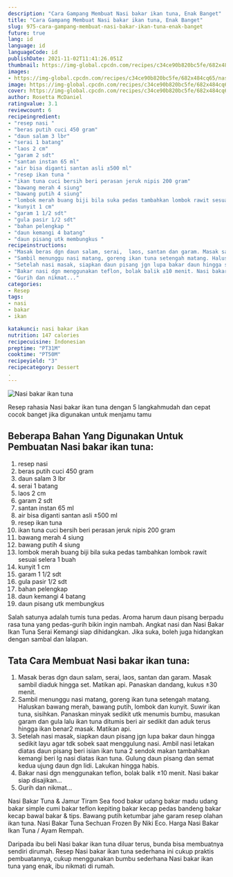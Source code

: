 ```yaml
---
description: "Cara Gampang Membuat Nasi bakar ikan tuna, Enak Banget"
title: "Cara Gampang Membuat Nasi bakar ikan tuna, Enak Banget"
slug: 975-cara-gampang-membuat-nasi-bakar-ikan-tuna-enak-banget
future: true
lang: id
language: id
languageCode: id
publishDate: 2021-11-02T11:41:26.051Z 
thumbnail: https://img-global.cpcdn.com/recipes/c34ce90b820bc5fe/682x484cq65/nasi-bakar-ikan-tuna-foto-resep-utama.png
images:
- https://img-global.cpcdn.com/recipes/c34ce90b820bc5fe/682x484cq65/nasi-bakar-ikan-tuna-foto-resep-utama.png
image: https://img-global.cpcdn.com/recipes/c34ce90b820bc5fe/682x484cq65/nasi-bakar-ikan-tuna-foto-resep-utama.png
cover: https://img-global.cpcdn.com/recipes/c34ce90b820bc5fe/682x484cq65/nasi-bakar-ikan-tuna-foto-resep-utama.png
author: Rosetta McDaniel
ratingvalue: 3.1
reviewcount: 6
recipeingredient:
- "resep nasi "
- "beras putih cuci 450 gram"
- "daun salam 3 lbr"
- "serai 1 batang"
- "laos 2 cm"
- "garam 2 sdt"
- "santan instan 65 ml"
- "air bisa diganti santan asli ±500 ml"
- "resep ikan tuna "
- "ikan tuna cuci bersih beri perasan jeruk nipis 200 gram"
- "bawang merah 4 siung"
- "bawang putih 4 siung"
- "lombok merah buang biji bila suka pedas tambahkan lombok rawit sesuai selera 1 buah"
- "kunyit 1 cm"
- "garam 1 1/2 sdt"
- "gula pasir 1/2 sdt"
- "bahan pelengkap "
- "daun kemangi 4 batang"
- "daun pisang utk membungkus "
recipeinstructions:
- "Masak beras dgn daun salam, serai,  laos, santan dan garam. Masak sambil diaduk hingga set. Matikan api. Panaskan dandang, kukus ±30 menit."
- "Sambil menunggu nasi matang, goreng ikan tuna setengah matang. Haluskan bawang merah, bawang putih, lombok dan kunyit. Suwir ikan tuna, sisihkan. Panaskan minyak sedikit utk menumis bumbu, masukan garam dan gula lalu ikan tuna ditumis beri air sedikit dan aduk terus hingga ikan benar2 masak. Matikan api."
- "Setelah nasi masak, siapkan daun pisang jgn lupa bakar daun hingga sedikit layu agar tdk sobek saat menggulung nasi. Ambil nasi letakan diatas daun pisang beri isian ikan tuna 2 sendok makan tambahkan kemangi beri lg nasi diatas ikan tuna. Gulung daun pisang dan semat kedua ujung daun dgn lidi. Lakukan hingga habis."
- "Bakar nasi dgn menggunakan teflon, bolak balik ±10 menit. Nasi bakar siap disajikan..."
- "Gurih dan nikmat..."
categories:
- Resep
tags:
- nasi
- bakar
- ikan

katakunci: nasi bakar ikan 
nutrition: 147 calories
recipecuisine: Indonesian
preptime: "PT31M"
cooktime: "PT50M"
recipeyield: "3"
recipecategory: Dessert
. 
---
```



![Nasi bakar ikan tuna](https://img-global.cpcdn.com/recipes/c34ce90b820bc5fe/682x484cq65/nasi-bakar-ikan-tuna-foto-resep-utama.png)

Resep rahasia Nasi bakar ikan tuna    dengan 5 langkahmudah dan cepat cocok banget jika digunakan untuk menjamu tamu

<!--inarticleads1-->

## Beberapa Bahan Yang Digunakan Untuk Pembuatan Nasi bakar ikan tuna:

1. resep nasi 
1. beras putih cuci 450 gram
1. daun salam 3 lbr
1. serai 1 batang
1. laos 2 cm
1. garam 2 sdt
1. santan instan 65 ml
1. air bisa diganti santan asli ±500 ml
1. resep ikan tuna 
1. ikan tuna cuci bersih beri perasan jeruk nipis 200 gram
1. bawang merah 4 siung
1. bawang putih 4 siung
1. lombok merah buang biji bila suka pedas tambahkan lombok rawit sesuai selera 1 buah
1. kunyit 1 cm
1. garam 1 1/2 sdt
1. gula pasir 1/2 sdt
1. bahan pelengkap 
1. daun kemangi 4 batang
1. daun pisang utk membungkus 

Salah satunya adalah tumis tuna pedas. Aroma harum daun pisang berpadu rasa tuna yang pedas-gurih bikin ingin nambah. Angkat nasi dan Nasi Bakar Ikan Tuna Serai Kemangi siap dihidangkan. Jika suka, boleh juga hidangkan dengan sambal dan lalapan. 

<!--inarticleads2-->

## Tata Cara Membuat Nasi bakar ikan tuna:

1. Masak beras dgn daun salam, serai,  laos, santan dan garam. Masak sambil diaduk hingga set. Matikan api. Panaskan dandang, kukus ±30 menit.
1. Sambil menunggu nasi matang, goreng ikan tuna setengah matang. Haluskan bawang merah, bawang putih, lombok dan kunyit. Suwir ikan tuna, sisihkan. Panaskan minyak sedikit utk menumis bumbu, masukan garam dan gula lalu ikan tuna ditumis beri air sedikit dan aduk terus hingga ikan benar2 masak. Matikan api.
1. Setelah nasi masak, siapkan daun pisang jgn lupa bakar daun hingga sedikit layu agar tdk sobek saat menggulung nasi. Ambil nasi letakan diatas daun pisang beri isian ikan tuna 2 sendok makan tambahkan kemangi beri lg nasi diatas ikan tuna. Gulung daun pisang dan semat kedua ujung daun dgn lidi. Lakukan hingga habis.
1. Bakar nasi dgn menggunakan teflon, bolak balik ±10 menit. Nasi bakar siap disajikan...
1. Gurih dan nikmat...


Nasi Bakar Tuna &amp; Jamur Tiram Sea food bakar udang bakar madu udang bakar simple cumi bakar teflon kepiting bakar kecap pedas bandeng bakar kecap bawal bakar &amp; tips. Bawang putih ketumbar jahe garam resep olahan ikan tuna. Nasi Bakar Tuna Sechuan Frozen By Niki Eco. Harga Nasi Bakar Ikan Tuna / Ayam Rempah. 

Daripada ibu beli  Nasi bakar ikan tuna  diluar terus, bunda  bisa membuatnya sendiri dirumah. Resep  Nasi bakar ikan tuna  sederhana ini cukup praktis pembuatannya, cukup menggunakan bumbu sederhana  Nasi bakar ikan tuna  yang enak, ibu nikmati di rumah.
